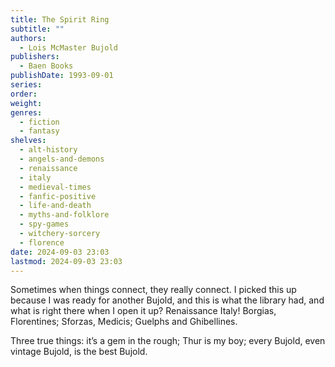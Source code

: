 ```yaml
---
title: The Spirit Ring
subtitle: ""
authors:
  - Lois McMaster Bujold
publishers:
  - Baen Books
publishDate: 1993-09-01
series: 
order: 
weight: 
genres:
  - fiction
  - fantasy
shelves:
  - alt-history
  - angels-and-demons
  - renaissance
  - italy
  - medieval-times
  - fanfic-positive
  - life-and-death
  - myths-and-folklore
  - spy-games
  - witchery-sorcery
  - florence
date: 2024-09-03 23:03
lastmod: 2024-09-03 23:03
---
```

Sometimes when things connect, they really connect. I picked this up because I was ready for another Bujold, and this is what the library had, and what is right there when I open it up? Renaissance Italy! Borgias, Florentines; Sforzas, Medicis; Guelphs and Ghibellines.  
  
Three true things: it’s a gem in the rough; Thur is my boy; every Bujold, even vintage Bujold, is the best Bujold.